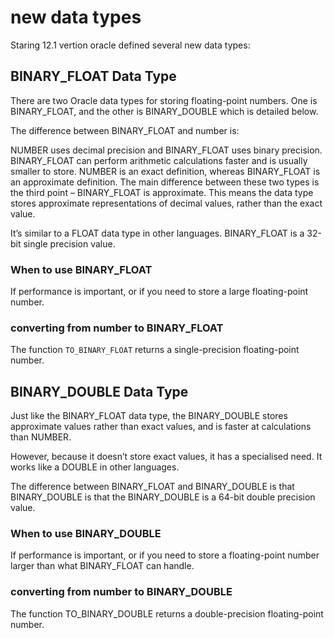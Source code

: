 # new data types

Staring 12.1 vertion oracle  defined several new  data types:

## BINARY_FLOAT Data Type
There are two Oracle data types for storing floating-point numbers. One is BINARY_FLOAT, and the other is BINARY_DOUBLE which is detailed below.

The difference between BINARY_FLOAT and number is:

NUMBER uses decimal precision and BINARY_FLOAT uses binary precision.
BINARY_FLOAT can perform arithmetic calculations faster and is usually smaller to store.
NUMBER is an exact definition, whereas BINARY_FLOAT is an approximate definition.
The main difference between these two types is the third point – BINARY_FLOAT is approximate. This means the data type stores approximate representations of decimal values, rather than the exact value.

It’s similar to a FLOAT data type in other languages. BINARY_FLOAT is a 32-bit single precision value.

### When to use BINARY_FLOAT
If performance is important, or if you need to store a large floating-point number.
### converting from number to BINARY_FLOAT
The function `TO_BINARY_FLOAT` returns a single-precision floating-point number.
 

## BINARY_DOUBLE Data Type
Just like the BINARY_FLOAT data type, the BINARY_DOUBLE stores approximate values rather than exact values, and is faster at calculations than NUMBER.

However, because it doesn’t store exact values, it has a specialised need. It works like a DOUBLE in other languages.

The difference between BINARY_FLOAT and BINARY_DOUBLE is that BINARY_DOUBLE is that the BINARY_DOUBLE is a 64-bit double precision value.

### When to use BINARY_DOUBLE
If performance is important, or if you need to store a floating-point number larger than what BINARY_FLOAT can handle.

### converting from number to BINARY_DOUBLE 
The function TO_BINARY_DOUBLE returns a double-precision floating-point number.



